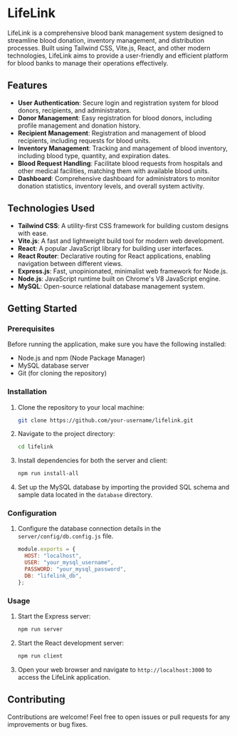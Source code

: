 

# LifeLink 

LifeLink is a comprehensive blood bank management system designed to streamline blood donation, inventory management, and distribution processes. Built using Tailwind CSS, Vite.js, React, and other modern technologies, LifeLink aims to provide a user-friendly and efficient platform for blood banks to manage their operations effectively.

## Features

- **User Authentication**: Secure login and registration system for blood donors, recipients, and administrators.
- **Donor Management**: Easy registration for blood donors, including profile management and donation history.
- **Recipient Management**: Registration and management of blood recipients, including requests for blood units.
- **Inventory Management**: Tracking and management of blood inventory, including blood type, quantity, and expiration dates.
- **Blood Request Handling**: Facilitate blood requests from hospitals and other medical facilities, matching them with available blood units.
- **Dashboard**: Comprehensive dashboard for administrators to monitor donation statistics, inventory levels, and overall system activity.

## Technologies Used
- **Tailwind CSS**: A utility-first CSS framework for building custom designs with ease.
- **Vite.js**: A fast and lightweight build tool for modern web development.
- **React**: A popular JavaScript library for building user interfaces.
- **React Router**: Declarative routing for React applications, enabling navigation between different views.
- **Express.js**: Fast, unopinionated, minimalist web framework for Node.js.
- **Node.js**: JavaScript runtime built on Chrome's V8 JavaScript engine.
- **MySQL**: Open-source relational database management system.


## Getting Started

### Prerequisites

Before running the application, make sure you have the following installed:

- Node.js and npm (Node Package Manager)
- MySQL database server
- Git (for cloning the repository)

### Installation

1. Clone the repository to your local machine:

   ```bash
   git clone https://github.com/your-username/lifelink.git
   ```

2. Navigate to the project directory:

   ```bash
   cd lifelink
   ```

3. Install dependencies for both the server and client:

   ```bash
   npm run install-all
   ```

4. Set up the MySQL database by importing the provided SQL schema and sample data located in the `database` directory.

### Configuration

1. Configure the database connection details in the `server/config/db.config.js` file.

   ```javascript
   module.exports = {
     HOST: "localhost",
     USER: "your_mysql_username",
     PASSWORD: "your_mysql_password",
     DB: "lifelink_db",
   };
   ```

### Usage

1. Start the Express server:

   ```bash
   npm run server
   ```

2. Start the React development server:

   ```bash
   npm run client
   ```

3. Open your web browser and navigate to `http://localhost:3000` to access the LifeLink application.

## Contributing

Contributions are welcome! Feel free to open issues or pull requests for any improvements or bug fixes.



 



